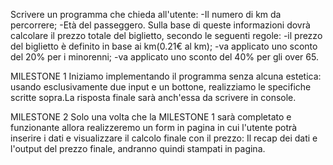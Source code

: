 Scrivere un programma che chieda all'utente:
-Il numero di km da percorrere;
-Età del passeggero.
Sulla base di queste informazioni dovrà calcolare il prezzo totale del biglietto, secondo le seguenti regole:
-il prezzo del biglietto è definito in base ai km(0.21€ al km);
-va applicato uno sconto del 20% per i minorenni;
-va applicato uno sconto del 40% per gli over 65.

MILESTONE 1
Iniziamo implementando il programma senza alcuna estetica: usando esclusivamente due input e un bottone, realizziamo le specifiche scritte sopra.La risposta finale sarà anch'essa da scrivere in console.

MILESTONE 2
Solo una volta che la MILESTONE 1 sarà completato e funzionante allora realizzeremo un form in pagina in cui l'utente potrà inserire i dati e visualizzare il calcolo finale con il prezzo:
Il recap dei dati e l'output del prezzo finale, andranno quindi stampati in pagina.
